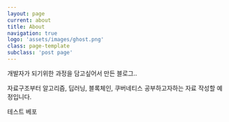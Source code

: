 ```yaml
---
layout: page
current: about
title: About
navigation: true
logo: 'assets/images/ghost.png'
class: page-template
subclass: 'post page'
---
```


개발자가 되기위한 과정을 담고싶어서 만든 블로그..

자료구조부터 알고리즘, 딥러닝, 블록체인, 쿠버네티스 공부하고자하는 자료 작성할 예정입니다.

테스트 베포